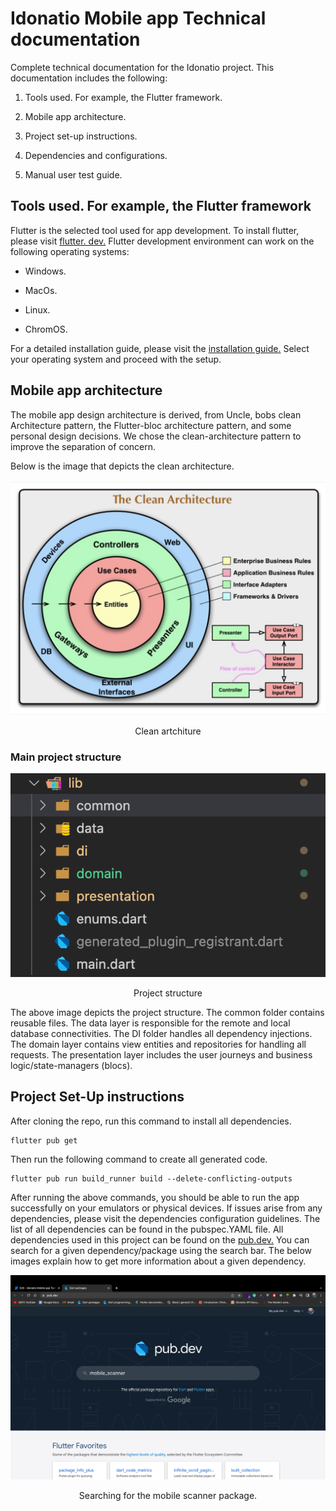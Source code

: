 # Idonatio Mobile app Technical documentation

Complete technical documentation for the Idonatio project. This documentation includes the following:

1. Tools used. For example, the Flutter framework.

2. Mobile app architecture.

3. Project set-up instructions.

4. Dependencies and configurations.

5. Manual user test guide.

## Tools used. For example, the Flutter framework

Flutter is the selected tool used for app development. To install flutter, please visit [flutter. dev.](https://docs.flutter.dev/get-started/install) Flutter development environment can work on  the following operating systems:

- Windows.

- MacOs.

- Linux.

- ChromOS.

For a detailed installation guide, please visit the [installation guide.](https://docs.flutter.dev/get-started/install) Select your operating system and proceed with the setup.

## Mobile app architecture

The mobile app design architecture is derived, from Uncle, bobs clean Architecture pattern, the Flutter-bloc architecture pattern, and some personal design decisions. We chose the clean-architecture pattern to improve the separation of concern.

Below is the image that depicts the clean architecture.

![clean archicture diagram!](/app_docs_assets/clean_architecture_diagram.png 'clean artchiture')
<p style='text-align:center'>Clean artchiture</p>

### Main project structure

![main project structure!](/app_docs_assets/main%20project%20architecture.png)
<p style='text-align:center'>Project structure</p>

The above image depicts the project structure. The common folder contains reusable files. The data layer is responsible for the remote and local database connectivities. The DI folder handles all dependency injections. The domain layer contains view entities and repositories for handling all requests. The presentation layer includes the user journeys and business logic/state-managers (blocs).

## Project Set-Up instructions

After cloning the repo, run this command to install all dependencies.

```
flutter pub get
 ```

Then run the following command to create all generated code.

```
flutter pub run build_runner build --delete-conflicting-outputs
```

After running the above commands, you should be able to run the app successfully on your emulators or physical devices. If issues arise from any dependencies, please visit the dependencies configuration guidelines. The list of all dependencies can be found in the pubspec.YAML file. All dependencies used in this project can be found on the [pub.dev.](https://pub.dev/) You can search for a given dependency/package using the search bar. The below images explain how to get more information about a given dependency.

![pub.dev!](/app_docs_assets/pub%20site%20image.png 'pub.dev website')
<center>Searching for the mobile scanner package.</center>
